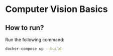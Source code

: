 # Computer Vision Basics
 
## How to run?
Run the following command:
```bash
docker-compose up --build
```
